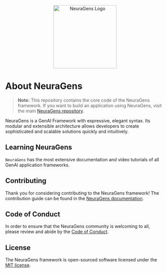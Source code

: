 <div align="center">
<img src="https://github.com/user-attachments/assets/c7cec32f-8953-4bca-a877-699c696e72f6" width="200px" alt="NeuraGens Logo" style="max-width: 100%" />
</div>

# About NeuraGens

> **Note:** This repository contains the core code of the NeuraGens framework. If you want to build an application using NeuraGens, visit the main [NeuraGens repository](https://github.com/neuragens).

NeuraGens is a GenAI Framework with expressive, elegant syntax. Its modular and extensible architecture allows developers to create sophisticated and scalable solutions quickly and intuitively.

## Learning NeuraGens

`NeuraGens` has the most extensive documentation and video tutorials of all GenAI application frameworks.

## Contributing

Thank you for considering contributing to the NeuraGens framework! The contribution guide can be found in the [NeuraGens documentation](https://neuragens.com/docs/contributions).

## Code of Conduct

In order to ensure that the NeuraGens community is welcoming to all, please review and abide by the [Code of Conduct](https://neuragens.com/docs/contributions#code-of-conduct).

## License

The NeuraGens framework is open-sourced software licensed under the [MIT license](LICENSE.md).
